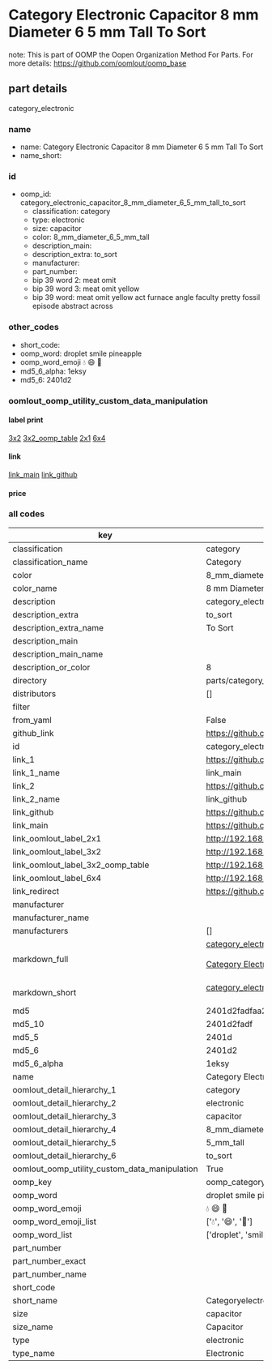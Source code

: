 # Category Electronic Capacitor 8 mm Diameter 6 5 mm Tall To Sort  

note: This is part of OOMP the Oopen Organization Method For Parts. For more details: https://github.com/oomlout/oomp_base

##  part details
  



category_electronic



### name
* name: Category Electronic Capacitor 8 mm Diameter 6 5 mm Tall To Sort
* name_short: 
### id
* oomp_id: category_electronic_capacitor_8_mm_diameter_6_5_mm_tall_to_sort
  * classification: category
  * type: electronic
  * size: capacitor
  * color: 8_mm_diameter_6_5_mm_tall
  * description_main: 
  * description_extra: to_sort
  * manufacturer: 
  * part_number: 
  * bip 39 word 2: meat omit
  * bip 39 word 3: meat omit yellow
  * bip 39 word: meat omit yellow act furnace angle faculty pretty fossil episode abstract across

### other_codes
* short_code: 
* oomp_word: droplet smile pineapple
* oomp_word_emoji :droplet: :smile: :pineapple:
* md5_6_alpha: 1eksy
* md5_6: 2401d2






### oomlout_oomp_utility_custom_data_manipulation
#### label print
[3x2](http://192.168.1.245:1112/?label=oomp%201eksy)
[3x2_oomp_table](http://192.168.1.108:1112/?label=oomp%201eksy)
[2x1](http://192.168.1.242:1112/?label=oomp%201eksy)
[6x4](http://192.168.1.55:1112/?label=oomp%201eksy)    

#### link

[link_main](https://github.com/oomlout/oomlout_oomp_version_1_messy/tree/main/parts/category_electronic_capacitor_8_mm_diameter_6_5_mm_tall_to_sort) [link_github](https://github.com/oomlout/oomlout_oomp_version_1_messy/tree/main/parts/category_electronic_capacitor_8_mm_diameter_6_5_mm_tall_to_sort)                             

#### price







### all codes 
| key | value |  
| --- | --- |  
| classification | category |  
| classification_name | Category |  
| color | 8_mm_diameter_6_5_mm_tall |  
| color_name | 8 mm Diameter 6 5 mm Tall |  
| description | category_electronic |  
| description_extra | to_sort |  
| description_extra_name | To Sort |  
| description_main |  |  
| description_main_name |  |  
| description_or_color | 8  |  
| directory | parts/category_electronic_capacitor_8_mm_diameter_6_5_mm_tall_to_sort |  
| distributors | [] |  
| filter |  |  
| from_yaml | False |  
| github_link | https://github.com/oomlout/oomlout_oomp_part_src/tree/main/parts/category_electronic_capacitor_8_mm_diameter_6_5_mm_tall_to_sort |  
| id | category_electronic_capacitor_8_mm_diameter_6_5_mm_tall_to_sort |  
| link_1 | https://github.com/oomlout/oomlout_oomp_version_1_messy/tree/main/parts/category_electronic_capacitor_8_mm_diameter_6_5_mm_tall_to_sort |  
| link_1_name | link_main |  
| link_2 | https://github.com/oomlout/oomlout_oomp_version_1_messy/tree/main/parts/category_electronic_capacitor_8_mm_diameter_6_5_mm_tall_to_sort |  
| link_2_name | link_github |  
| link_github | https://github.com/oomlout/oomlout_oomp_version_1_messy/tree/main/parts/category_electronic_capacitor_8_mm_diameter_6_5_mm_tall_to_sort |  
| link_main | https://github.com/oomlout/oomlout_oomp_version_1_messy/tree/main/parts/category_electronic_capacitor_8_mm_diameter_6_5_mm_tall_to_sort |  
| link_oomlout_label_2x1 | http://192.168.1.242:1112/?label=oomp%201eksy |  
| link_oomlout_label_3x2 | http://192.168.1.245:1112/?label=oomp%201eksy |  
| link_oomlout_label_3x2_oomp_table | http://192.168.1.108:1112/?label=oomp%201eksy |  
| link_oomlout_label_6x4 | http://192.168.1.55:1112/?label=oomp%201eksy |  
| link_redirect | https://github.com/oomlout/oomlout_oomp_version_1_messy/tree/main/parts/category_electronic_capacitor_8_mm_diameter_6_5_mm_tall_to_sort |  
| manufacturer |  |  
| manufacturer_name |  |  
| manufacturers | [] |  
| markdown_full | [category_electronic_capacitor_8_mm_diameter_6_5_mm_tall_to_sort](none)<br>[](none)<br>[Category Electronic Capacitor 8 Mm Diameter 6 5 Mm Tall To Sort](none)<br><br> |  
| markdown_short | [category_electronic_capacitor_8_mm_diameter_6_5_mm_tall_to_sort](none)<br><br> |  
| md5 | 2401d2fadfaa2a34232f2027fe269c50 |  
| md5_10 | 2401d2fadf |  
| md5_5 | 2401d |  
| md5_6 | 2401d2 |  
| md5_6_alpha | 1eksy |  
| name | Category Electronic Capacitor 8 mm Diameter 6 5 mm Tall To Sort |  
| oomlout_detail_hierarchy_1 | category |  
| oomlout_detail_hierarchy_2 | electronic |  
| oomlout_detail_hierarchy_3 | capacitor |  
| oomlout_detail_hierarchy_4 | 8_mm_diameter_6 |  
| oomlout_detail_hierarchy_5 | 5_mm_tall |  
| oomlout_detail_hierarchy_6 | to_sort |  
| oomlout_oomp_utility_custom_data_manipulation | True |  
| oomp_key | oomp_category_electronic_capacitor_8_mm_diameter_6_5_mm_tall_to_sort |  
| oomp_word | droplet smile pineapple |  
| oomp_word_emoji | :droplet: :smile: :pineapple: |  
| oomp_word_emoji_list | [':droplet:', ':smile:', ':pineapple:'] |  
| oomp_word_list | ['droplet', 'smile', 'pineapple'] |  
| part_number |  |  
| part_number_exact |  |  
| part_number_name |  |  
| short_code |  |  
| short_name | Categoryelectronic |  
| size | capacitor |  
| size_name | Capacitor |  
| type | electronic |  
| type_name | Electronic |  

